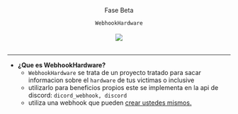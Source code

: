 <center>
  <p align="center">Fase Beta</p>
</center>

<center>
  <p align="center" align-items="center">
     <code>WebhookHardware</code><br>
    <br>
    <img align="center" src="https://media.discordapp.net/attachments/853057586881757214/853442182688931880/itachi.gif"/><br><br>
  </p>
</center>

---

- **¿Que es WebhookHardware?**
  - `WebhookHardware` se trata de un proyecto tratado para sacar informacion sobre el `hardware` de tus victimas o inclusive 
  - utilizarlo para beneficios propios este se implementa en la api de discord: `dicord_webhook, discord` 
  - utiliza una webhook que pueden [crear ustedes mismos.](https://tutodiscord.gitbook.io/tutodiscord/v/tutodiscord/guias/webhooks-nivel-principiante) 

